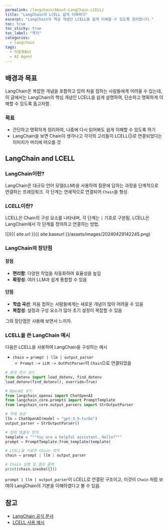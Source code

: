 ```yaml
---
permalink: /langchain/About-LangChain-LCELL/
title: "LangChain의 LCELL 쉽게 이해하기"
excerpt: "LangChain의 핵심 개념인 LCELL을 쉽게 이해할 수 있도록 정리합니다."
toc: true
toc_sticky: true
toc_label: "목차"
categories:
  - langchain
tags:
  - 자동화Bot
  - AI Agent
---
```


## 배경과 목표

LangChain은 복잡한 개념을 포함하고 있어 처음 접하는 사람들에게 어려울 수 있는데, 이 글에서는 LangChain의 핵심 개념인 LCELL을 쉽게 설명하여, 단순하고 명확하게 이해할 수 있도록 돕고자함.

### 목표

- 간단하고 명확하게 정리하여, 나중에 다시 읽어봐도 쉽게 이해할 수 있도록 하기
- LangChain을 보면 Chain이 생각나고 각각의 고리들이 LCELL(|)로 연결되었다는 이미지가 머리에 떠오를 것

## LangChain and LCELL

### LangChain이란?

 LangChain은 대규모 언어 모델(LLM)을 사용하여 질문에 답하는 과정을 단계적으로 연결하는 프레임워크. 각 단계는 연쇄적으로 연결되어 `Chain`을 형성.

### LCELL이란?

LCELL은 Chain의 구성 요소를 나타내며, 각 단계는 `|` 기호로 구분됨. LCELL은 LangChain에서 각 단계를 정의하고 연결하는 방법.

![]({{ site.url }}{{ site.baseurl }}/assets/images/20240429142245.png)

### LangChain의 장단점

#### 장점

- **편리함**: 다양한 작업을 자동화하여 효율성을 높임
- **확장성**: 여러 LLM과 쉽게 통합할 수 있음

#### 단점

- **학습 곡선**: 처음 접하는 사람들에게는 새로운 개념이 많아 어려울 수 있음
- **복잡성**: 설정과 구성 요소가 많아 초기 설정이 복잡할 수 있음

그외 장단점은 사용해 보면서 느끼자.

### LCELL을 쓴 LangChain 예시

다음은 LCELL을 사용하여 LangChain을 구성하는 예시 

- `chain = prompt | llm | output_parser`
  - `Prompt -> LLM -> OutPutParser`이 `Chain`으로 연결되었음

```python
# 환경 변수 로드
from dotenv import load_dotenv, find_dotenv
load_dotenv(find_dotenv(), override=True)

# OpenAI 로드
from langchain_openai import ChatOpenAI
from langchain_core.prompts import PromptTemplate
from langchain_core.output_parsers import StrOutputParser

# 객체 생성
llm = ChatOpenAI(model = "gpt-3.5-turbo")
output_parser = StrOutputParser()

# 입력 템플릿 정의
template = """You are a helpful assistant. Hello?"""
prompt = PromptTemplate.from_template(template)

# LCELL을 사용한 Chain 정의
chain = prompt | llm | output_parser

# Chain 실행 및 결과 출력
print(chain.invoke({}))

```

`prompt | llm | output_parser`이 LCELL로 연결된 구조이고, 이것이 `Chain` 처럼 보여야 LangChain의 기본을 이해하였다고 볼 수 있음.

## 참고

- [LangChain 공식 문서](https://langchain.com/docs)
- [LCELL 사용 예시](https://langchain.com/examples)